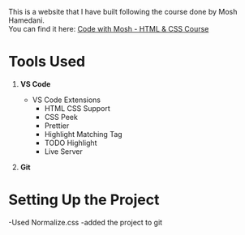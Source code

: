 This is a website that I have built following the course done by Mosh Hamedani.  
You can find it here: [Code with Mosh - HTML & CSS Course](https://members.codewithmosh.com/courses/enrolled/1269822)

# Tools Used

1. **VS Code**  
   - VS Code Extensions  
     - HTML CSS Support  
     - CSS Peek  
     - Prettier  
     - Highlight Matching Tag  
     - TODO Highlight
     - Live Server 

2. **Git**

# Setting Up the Project  

-Used Normalize.css
-added the project to git

